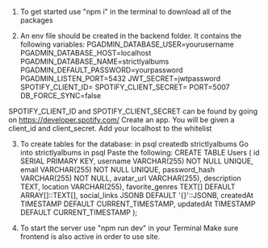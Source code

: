 1. To get started use "npm i" in the terminal to download all of the packages

2. An env file should be created in the backend folder. It contains the following variables:
PGADMIN_DATABASE_USER=yourusername
PGADMIN_DATABASE_HOST=localhost
PGADMIN_DATABASE_NAME=strictlyalbums
PGADMIN_DEFAULT_PASSWORD=yourpassword
PGADMIN_LISTEN_PORT=5432
JWT_SECRET=jwtpassword
SPOTIFY_CLIENT_ID=
SPOTIFY_CLIENT_SECRET=
PORT=5007
DB_FORCE_SYNC=false

SPOTIFY_CLIENT_ID and SPOTIFY_CLIENT_SECRET can be found by going on https://developer.spotify.com/
Create an app. You will be given a client_id and client_secret.
Add your localhost to the whitelist

3. To create tables for the database:
in psql createdb strictlyalbums
Go into strictlyalbums in psql
Paste the following:
CREATE TABLE Users (
id SERIAL PRIMARY KEY,
username VARCHAR(255) NOT NULL UNIQUE,
email VARCHAR(255) NOT NULL UNIQUE,
password_hash VARCHAR(255) NOT NULL,
avatar_url VARCHAR(255),
description TEXT,
location VARCHAR(255),
favorite_genres TEXT[] DEFAULT ARRAY[]::TEXT[],
social_links JSONB DEFAULT '{}'::JSONB,
createdAt TIMESTAMP DEFAULT CURRENT_TIMESTAMP,
updatedAt TIMESTAMP DEFAULT CURRENT_TIMESTAMP
);

4. To start the server use "npm run dev" in your Terminal
Make sure frontend is also active in order to use site.